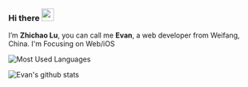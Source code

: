 
### Hi there <img src="https://media.giphy.com/media/hvRJCLFzcasrR4ia7z/giphy.gif" width="25px">


I’m **Zhichao Lu**, you can call me **Evan**, a web developer from Weifang, China. I'm Focusing on Web/iOS

![Most Used Languages](https://github-readme-stats.vercel.app/api/top-langs?username=lzcdev)

![Evan's github stats](https://github-readme-stats.vercel.app/api?username=lzcdev&theme=tokyonight&show_icons=true&hide=contribs&count_private=true)



